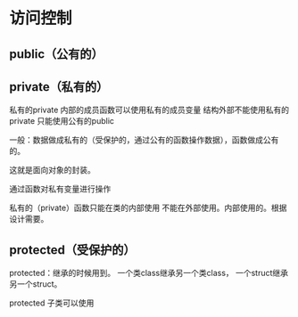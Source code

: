 # 访问控制

## public（公有的）

## private（私有的）

私有的private
内部的成员函数可以使用私有的成员变量
结构外部不能使用私有的private  只能使用公有的public 

一般：数据做成私有的（受保护的，通过公有的函数操作数据），函数做成公有的。

这就是面向对象的封装。

通过函数对私有变量进行操作

私有的（private）函数只能在类的内部使用 不能在外部使用。内部使用的。根据设计需要。

## protected（受保护的）

protected：继承的时候用到。  一个类class继承另一个类class， 一个struct继承另一个struct。

protected 子类可以使用